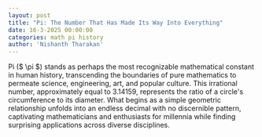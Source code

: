 ```yaml
---
layout: post
title: "Pi: The Number That Has Made Its Way Into Everything"
date: 16-3-2025 00:00:00
categories: math pi history
author: 'Nishanth Tharakan'
---
```


<script type="text/x-mathjax-config">
  MathJax.Hub.Config({
    tex2jax: {
      inlineMath: [ ['$','$'], ["\$$","\$$"] ],
      processEscapes: true
    }
  });
</script>

<script type="text/javascript" charset="utf-8" 
src="https://cdn.mathjax.org/mathjax/latest/MathJax.js?config=TeX-AMS-MML_HTMLorMML,
https://vincenttam.github.io/javascripts/MathJaxLocal.js"></script>

Pi ($ \pi $) stands as perhaps the most recognizable mathematical constant in human history, transcending the boundaries of pure mathematics to permeate science, engineering, art, and popular culture. This irrational number, approximately equal to 3.14159, represents the ratio of a circle's circumference to its diameter. What begins as a simple geometric relationship unfolds into an endless decimal with no discernible pattern, captivating mathematicians and enthusiasts for millennia while finding surprising applications across diverse disciplines.